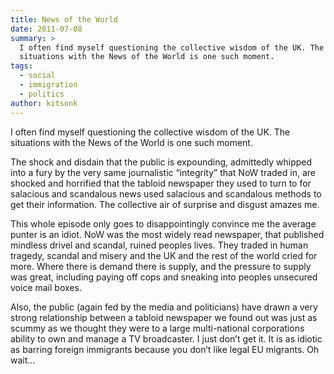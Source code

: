 ```yaml
---
title: News of the World
date: 2011-07-08
summary: >
  I often find myself questioning the collective wisdom of the UK. The
  situations with the News of the World is one such moment.
tags:
  - social
  - immigration
  - politics
author: kitsonk
---
```


I often find myself questioning the collective wisdom of the UK. The situations
with the News of the World is one such moment.

The shock and disdain that the public is expounding, admittedly whipped into a
fury by the very same journalistic “integrity” that NoW traded in, are shocked
and horrified that the tabloid newspaper they used to turn to for salacious and
scandalous news used salacious and scandalous methods to get their information.
The collective air of surprise and disgust amazes me.

This whole episode only goes to disappointingly convince me the average punter
is an idiot. NoW was the most widely read newspaper, that published mindless
drivel and scandal, ruined peoples lives. They traded in human tragedy, scandal
and misery and the UK and the rest of the world cried for more. Where there is
demand there is supply, and the pressure to supply was great, including paying
off cops and sneaking into peoples unsecured voice mail boxes.

Also, the public (again fed by the media and politicians) have drawn a very
strong relationship between a tabloid newspaper we found out was just as scummy
as we thought they were to a large multi-national corporations ability to own
and manage a TV broadcaster. I just don’t get it. It is as idiotic as barring
foreign immigrants because you don’t like legal EU migrants. Oh wait…

